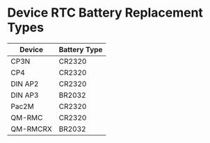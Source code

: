# Device RTC Battery Replacement Types #
|Device|Battery Type|
|------------------------------------------|---------------------------|
|CP3N|CR2320|
|CP4|CR2320|
|DIN AP2|CR2320|
|DIN AP3|BR2032|
|Pac2M|CR2320|
|QM-RMC|CR2320|
|QM-RMCRX|BR2032|

